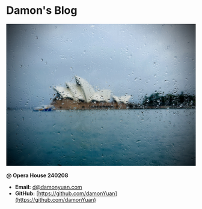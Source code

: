 # Damon's Blog

![Opera House](.gitbook/assets/opera-house.jpg "Opera House 240208")

**@ Opera House 240208**

- **Email:** [d@damonyuan.com](mailto:d@damonyuan.com)
- **GitHub:** [https://github.com/damonYuan](https://github.com/damonYuan)
